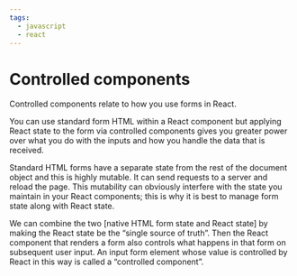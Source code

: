 ```yaml
---
tags:
  - javascript
  - react
---
```


# Controlled components

Controlled components relate to how you use forms in React.

You can use standard form HTML within a React component but applying React state
to the form via controlled components gives you greater power over what you do
with the inputs and how you handle the data that is received.

Standard HTML forms have a separate state from the rest of the document object
and this is highly mutable. It can send requests to a server and reload the
page. This mutability can obviously interfere with the state you maintain in
your React components; this is why it is best to manage form state along with
React state.

We can combine the two [native HTML form state and React state] by making the
React state be the “single source of truth”. Then the React component that
renders a form also controls what happens in that form on subsequent user input.
An input form element whose value is controlled by React in this way is called a
“controlled component”.
